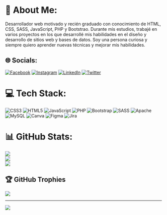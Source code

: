 # 💫 About Me:
Desarrollador web motivado y recién graduado con conocimiento de HTML, CSS, SASS, JavaScript,  PHP y Bootstrao. Durante mis estudios, trabajé en varios proyectos en los que desarrollé mis habilidades en el diseño y desarrollo de sitios web y bases de datos. Soy una persona curiosa y siempre quiero aprender nuevas técnicas y mejorar mis habilidades.


## 🌐 Socials:
[![Facebook](https://img.shields.io/badge/Facebook-%231877F2.svg?logo=Facebook&logoColor=white)](https://facebook.com/jua.pablo.tafolla) [![Instagram](https://img.shields.io/badge/Instagram-%23E4405F.svg?logo=Instagram&logoColor=white)](https://instagram.com/juanpablotb/) [![LinkedIn](https://img.shields.io/badge/LinkedIn-%230077B5.svg?logo=linkedin&logoColor=white)](https://linkedin.com/in/juan-pablo-tafolla) [![Twitter](https://img.shields.io/badge/Twitter-%231DA1F2.svg?logo=Twitter&logoColor=white)](https://twitter.com/JuanPas12_) 

# 💻 Tech Stack:
![CSS3](https://img.shields.io/badge/css3-%231572B6.svg?style=for-the-badge&logo=css3&logoColor=white) ![HTML5](https://img.shields.io/badge/html5-%23E34F26.svg?style=for-the-badge&logo=html5&logoColor=white) ![JavaScript](https://img.shields.io/badge/javascript-%23323330.svg?style=for-the-badge&logo=javascript&logoColor=%23F7DF1E) ![PHP](https://img.shields.io/badge/php-%23777BB4.svg?style=for-the-badge&logo=php&logoColor=white) ![Bootstrap](https://img.shields.io/badge/bootstrap-%23563D7C.svg?style=for-the-badge&logo=bootstrap&logoColor=white) ![SASS](https://img.shields.io/badge/SASS-hotpink.svg?style=for-the-badge&logo=SASS&logoColor=white) ![Apache](https://img.shields.io/badge/apache-%23D42029.svg?style=for-the-badge&logo=apache&logoColor=white) ![MySQL](https://img.shields.io/badge/mysql-%2300f.svg?style=for-the-badge&logo=mysql&logoColor=white) ![Canva](https://img.shields.io/badge/Canva-%2300C4CC.svg?style=for-the-badge&logo=Canva&logoColor=white) 	![Figma](https://img.shields.io/badge/figma-%23F24E1E.svg?style=for-the-badge&logo=figma&logoColor=white) ![Jira](https://img.shields.io/badge/jira-%230A0FFF.svg?style=for-the-badge&logo=jira&logoColor=white)
# 📊 GitHub Stats:
![](https://github-readme-stats.vercel.app/api?username=JuanPas12&theme=monokai&hide_border=false&include_all_commits=false&count_private=false)<br/>
![](https://github-readme-streak-stats.herokuapp.com/?user=JuanPas12&theme=monokai&hide_border=false)<br/>
![](https://github-readme-stats.vercel.app/api/top-langs/?username=JuanPas12&theme=monokai&hide_border=false&include_all_commits=false&count_private=false&layout=compact)

## 🏆 GitHub Trophies
![](https://github-profile-trophy.vercel.app/?username=JuanPas12&theme=monokai&no-frame=false&no-bg=true&margin-w=4)

---
[![](https://visitcount.itsvg.in/api?id=JuanPas12&icon=0&color=0)](https://visitcount.itsvg.in)

<!-- Proudly created with GPRM ( https://gprm.itsvg.in ) -->
